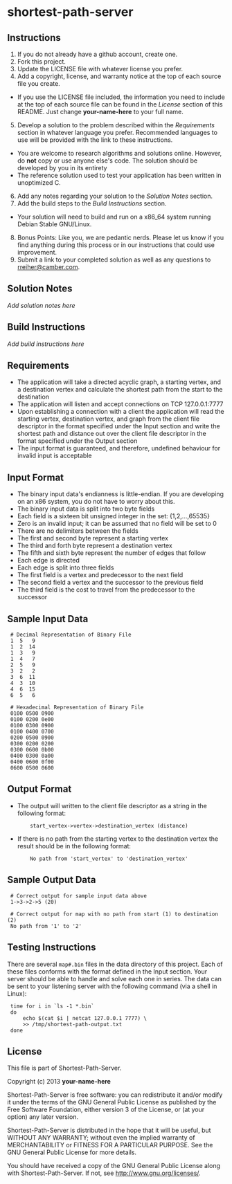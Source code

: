 shortest-path-server
====================

Instructions
------------

1. If you do not already have a github account, create one.
2. Fork this project.
3. Update the LICENSE file with whatever license you prefer.
4. Add a copyright, license, and warranty notice at the top of each source file
   you create.
 * If you use the LICENSE file included, the information you need to include at
   the top of each source file can be found in the *License* section of this
   README. Just change __your-name-here__ to your full name.
5. Develop a solution to the problem described within the *Requirements*
   section in whatever language you prefer. Recommended languages to use will
   be provided with the link to these instructions.
 * You are welcome to research algorithms and solutions online. However, do
   __not__ copy or use anyone else's code. The solution should be developed by
   you in its entirety
 * The reference solution used to test your application has been written in
   unoptimized C.
6. Add any notes regarding your solution to the *Solution Notes* section.
7. Add the build steps to the *Build Instructions* section.
 * Your solution will need to build and run on a x86\_64 system running Debian
   Stable GNU/Linux.
8. Bonus Points: Like you, we are pedantic nerds. Please let us know if you
   find anything during this process or in our instructions that could use
   improvement.
9. Submit a link to your completed solution as well as any questions to
   <rreiher@camber.com>.


Solution Notes
--------------

*Add solution notes here*


Build Instructions
------------------

*Add build instructions here*


Requirements
------------
* The application will take a directed acyclic graph, a starting vertex, and a
  destination vertex and calculate the shortest path from the start to the
  destination
* The application will listen and accept connections on TCP 127.0.0.1:7777
* Upon establishing a connection with a client the application will read the
  starting vertex, destination vertex, and graph from the client file
  descriptor in the format specified under the Input section and write the
  shortest path and distance out over the client file descriptor in the format
  specified under the Output section
 * The input format is guaranteed, and therefore, undefined behaviour for
   invalid input is acceptable


Input Format
------------

* The binary input data's endianness is little-endian. If you are developing on
  an x86 system, you do not have to worry about this.
* The binary input data is split into two byte fields
* Each field is a sixteen bit unsigned integer in the set: {1,2,...,65535}
 * Zero is an invalid input; it can be assumed that no field will be set to 0
* There are no delimiters between the fields
* The first and second byte represent a starting vertex
* The third and forth byte represent a destination vertex
* The fifth and sixth byte represent the number of edges that follow
* Each edge is directed
* Each edge is split into three fields
 * The first field is a vertex and predecessor to the next field
 * The second field a vertex and the successor to the previous field
 * The third field is the cost to travel from the predecessor to the successor


Sample Input Data
-----------------

     # Decimal Representation of Binary File
     1  5   9
     1  2  14
     1  3   9
     1  4   7
     2  5   9
     3  2   2
     3  6  11
     4  3  10
     4  6  15
     6  5   6

     # Hexadecimal Representation of Binary File
     0100 0500 0900
     0100 0200 0e00
     0100 0300 0900
     0100 0400 0700
     0200 0500 0900
     0300 0200 0200
     0300 0600 0b00
     0400 0300 0a00
     0400 0600 0f00
     0600 0500 0600


Output Format
-------------

* The output will written to the client file descriptor as a string in the
  following format:

          start_vertex->vertex->destination_vertex (distance)
* If there is no path from the starting vertex to the destination vertex the
  result should be in the following format:

          No path from 'start_vertex' to 'destination_vertex'


Sample Output Data
------------------

     # Correct output for sample input data above
     1->3->2->5 (20)

     # Correct output for map with no path from start (1) to destination (2)
     No path from '1' to '2'


Testing Instructions
--------------------

There are several `map#.bin` files in the data directory of this project. Each
of these files conforms with the format defined in the Input section. Your
server should be able to handle and solve each one in series. The data can be
sent to your listening server with the following command (via a shell in
Linux):

     time for i in `ls -1 *.bin`
     do
         echo $(cat $i | netcat 127.0.0.1 7777) \
         >> /tmp/shortest-path-output.txt
     done

License
-------

This file is part of Shortest-Path-Server.

Copyright (c) 2013 __your-name-here__

Shortest-Path-Server is free software: you can redistribute it and/or modify it
under the terms of the GNU General Public License as published by the Free
Software Foundation, either version 3 of the License, or (at your option) any
later version.

Shortest-Path-Server is distributed in the hope that it will be useful, but
WITHOUT ANY WARRANTY; without even the implied warranty of MERCHANTABILITY or
FITNESS FOR A PARTICULAR PURPOSE.  See the GNU General Public License for more
details.

You should have received a copy of the GNU General Public License along with
Shortest-Path-Server.  If not, see <http://www.gnu.org/licenses/>.
